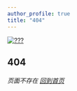 ```yaml
---
author_profile: true
title: "404"
---
```






 [![???](https://i.loli.net/2017/09/08/59b24b2dca215.png)](/ "UNUSED_BILL")
 
## 404
###### 页面不存在 [回到首页](/)
